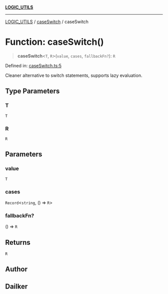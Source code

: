 [**LOGIC_UTILS**](../../README.md)

***

[LOGIC_UTILS](../../README.md) / [caseSwitch](../README.md) / caseSwitch

# Function: caseSwitch()

> **caseSwitch**\<`T`, `R`\>(`value`, `cases`, `fallbackFn?`): `R`

Defined in: [caseSwitch.ts:5](https://github.com/dailker/everyutil/blob/9ec04d41a381dab61073bf86e9abc70eaf55066d/src/logic/caseSwitch.ts#L5)

Cleaner alternative to switch statements, supports lazy evaluation.

## Type Parameters

### T

`T`

### R

`R`

## Parameters

### value

`T`

### cases

`Record`\<`string`, () => `R`\>

### fallbackFn?

() => `R`

## Returns

`R`

## Author

## Dailker
